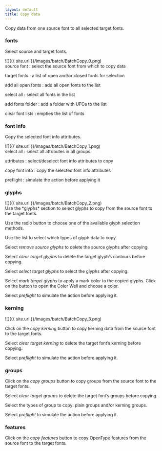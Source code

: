 ```yaml
---
layout: default
title: Copy data
---
```


Copy data from one source font to all selected target fonts.

### fonts

Select source and target fonts.

<div class='row'>

<div class='col' markdown='1'>
![]({{ site.url }}/images/batch/BatchCopy_0.png)
</div>

<div class='col' markdown='1'>
source font
: select the source font from which to copy data

target fonts
: a list of open and/or closed fonts for selection

add all open fonts
: add all open fonts to the list

select all
: select all fonts in the list

add fonts folder
: add a folder with UFOs to the list

clear font lists
: empties the list of fonts
</div>

</div>

### font info

Copy the selected font info attributes.

<div class='row'>

<div class='col' markdown='1'>
![]({{ site.url }}/images/batch/BatchCopy_1.png)
</div>

<div class='col' markdown='1'>
select all
: select all attributes in all groups

attributes
: select/deselect font info attributes to copy

copy font info
: copy the selected font info attributes

preflight
: simulate the action before applying it
</div>

</div>

### glyphs

<div class='row'>

<div class='col' markdown='1'>
![]({{ site.url }}/images/batch/BatchCopy_2.png)
</div>

<div class='col' markdown='1'>
Use the *glyphs* section to select glyphs to copy from the source font to the target fonts.

Use the radio button to choose one of the available glyph selection methods.

Use the list to select which types of glyph data to copy.

Select *remove source glyphs* to delete the source glyphs after copying.

Select *clear target glyphs* to delete the target glyph’s contours before copying.

Select *select target glyphs* to select the glyphs after copying.

Select *mark target glyphs* to apply a mark color to the copied glyphs. Click on the button to open the Color Well and choose a color.

Select *preflight* to simulate the action before applying it.
</div>

</div>

### kerning

![]({{ site.url }}/images/batch/BatchCopy_3.png)

Click on the *copy kerning* button to copy kerning data from the source font to the target fonts.

Select *clear target kerning* to delete the target font’s kerning before copying.

Select *preflight* to simulate the action before applying it.

### groups

Click on the *copy groups* button to copy groups from the source font to the target fonts.

Select *clear target groups* to delete the target font’s groups before copying.

Select the types of group to copy: plain groups and/or kerning groups.

Select *preflight* to simulate the action before applying it.

### features

Click on the *copy features* button to copy OpenType features from the source font to the target fonts.
